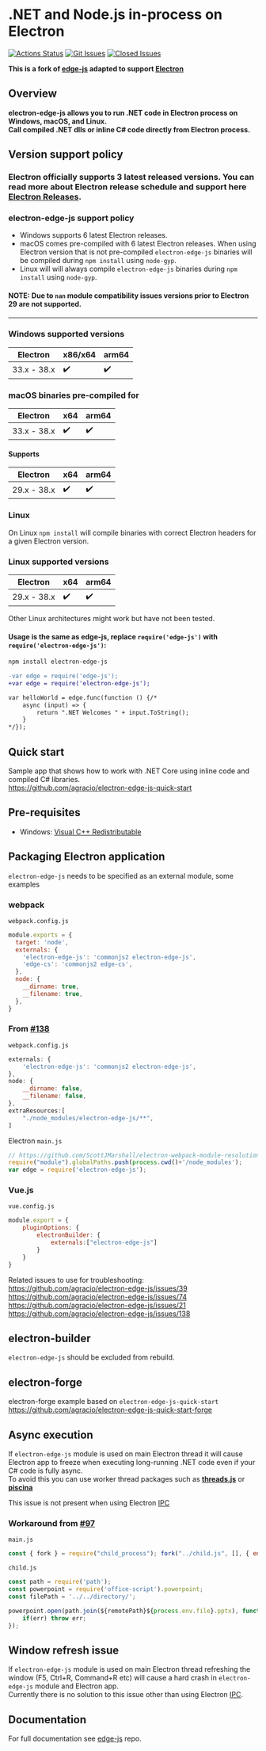 # .NET and Node.js in-process on Electron

[![Actions Status](https://github.com/agracio/electron-edge-js/workflows/CI/badge.svg)](https://github.com/agracio/electron-edge-js/actions)
[![Git Issues][issues-img]][issues-url]
[![Closed Issues][closed-issues-img]][closed-issues-url]
<!-- [![NPM Downloads][downloads-img]][downloads-url] -->

**This is a fork of [edge-js](https://github.com/agracio/edge-js) adapted to support [Electron](https://github.com/electron/electron/)**

## Overview

**electron-edge-js allows you to run .NET code in Electron process on Windows, macOS, and Linux.**  
**Call compiled .NET dlls or inline C# code directly from Electron process.**  

## Version support policy

### Electron officially supports 3 latest released versions. You can read more about Electron release schedule and support here [Electron Releases](https://www.electronjs.org/docs/latest/tutorial/electron-timelines).

### electron-edge-js support policy

- Windows supports 6 latest Electron releases.
- macOS comes pre-compiled with 6 latest Electron releases. When using Electron version that is not pre-compiled `electron-edge-js` binaries will be compiled during `npm install` using `node-gyp`.
- Linux will will always compile `electron-edge-js` binaries during `npm install` using `node-gyp`.

#### NOTE: Due to `nan` module compatibility issues versions prior to **Electron 29** are not supported.
-----

### Windows supported versions 

| Electron     |  x86/x64           | arm64              |
| ------------ |  ----------------- | ------------------ |
|  33.x - 38.x | :heavy_check_mark: | :heavy_check_mark: |

### macOS binaries pre-compiled for 

| Electron     |  x64               | arm64              |
| ------------ |  ----------------- | ------------------ |
|  33.x - 38.x | :heavy_check_mark: | :heavy_check_mark: |

#### Supports

| Electron     | x64                | arm64              |
|--------------|--------------------|--------------------|
|  29.x - 38.x | :heavy_check_mark: | :heavy_check_mark: |

### Linux
On Linux  `npm install` will compile binaries with correct Electron headers for a given Electron version.

### Linux supported versions

| Electron     | x64                | arm64              |
| ------------ | ------------------ | ------------------ |
|  29.x - 38.x | :heavy_check_mark: | :heavy_check_mark: |

Other Linux architectures might work but have not been tested.

#### Usage is the same as edge-js, replace `require('edge-js')` with `require('electron-edge-js')`:

```bash
npm install electron-edge-js
```

```diff
-var edge = require('edge-js');
+var edge = require('electron-edge-js');

var helloWorld = edge.func(function () {/*
    async (input) => {
        return ".NET Welcomes " + input.ToString();
    }
*/});
```

## Quick start

Sample app that shows how to work with .NET Core using inline code and compiled C# libraries.  
https://github.com/agracio/electron-edge-js-quick-start

## Pre-requisites
- Windows: [Visual C++ Redistributable](https://learn.microsoft.com/en-us/cpp/windows/latest-supported-vc-redist?view=msvc-170#latest-microsoft-visual-c-redistributable-version)

## Packaging Electron application

`electron-edge-js` needs to be specified as an external module, some examples  

### webpack
 
``webpack.config.js ``

```js
module.exports = {
  target: 'node',
  externals: {
    'electron-edge-js': 'commonjs2 electron-edge-js',
    'edge-cs': 'commonjs2 edge-cs',
  },
  node: {
    __dirname: true,
    __filename: true,
  },
}
```

### From [#138](https://github.com/agracio/electron-edge-js/issues/138)

``webpack.config.js ``

```js
externals: {
    'electron-edge-js': 'commonjs2 electron-edge-js',
},
node: {
    __dirname: false,
    __filename: false,
},
extraResources:[
    "./node_modules/electron-edge-js/**",
]
```

Electron `main.js` 

```js
// https://github.com/ScottJMarshall/electron-webpack-module-resolution
require("module").globalPaths.push(process.cwd()+'/node_modules');
var edge = require('electron-edge-js');
```

### Vue.js

``vue.config.js``

```js
module.export = {
    pluginOptions: {
        electronBuilder: {
            externals:["electron-edge-js"]
        }
    }
}
```  
 
Related issues to use for troubleshooting:  
https://github.com/agracio/electron-edge-js/issues/39  
https://github.com/agracio/electron-edge-js/issues/74  
https://github.com/agracio/electron-edge-js/issues/21  
https://github.com/agracio/electron-edge-js/issues/138

## electron-builder

`electron-edge-js` should be excluded from rebuild.

## electron-forge

electron-forge example based on `electron-edge-js-quick-start`  
https://github.com/agracio/electron-edge-js-quick-start-forge

## Async execution

If `electron-edge-js` module is used on main Electron thread it will cause Electron app to freeze when executing long-running .NET code even if your C# code is fully async.  
To avoid this you can use worker thread packages such as **[threads.js](https://www.npmjs.com/package/threads)** or **[piscina](https://www.npmjs.com/package/piscina)**  


This issue is not present when using Electron [IPC](https://www.electronjs.org/docs/latest/tutorial/ipc)

### Workaround from [#97]( https://github.com/agracio/electron-edge-js/issues/97)

`main.js`
```js
const { fork } = require("child_process"); fork("../child.js", [], { env: {file: 'filename'}, })
```

`child.js`
```js
const path = require('path');
const powerpoint = require('office-script').powerpoint;
const filePath = '../../directory/';

powerpoint.open(path.join(${remotePath}${process.env.file}.pptx), function(err) {
    if(err) throw err;
});
```

## Window refresh issue

If `electron-edge-js` module is used on main Electron thread refreshing the window (F5, Ctrl+R, Command+R etc) will cause a hard crash in `electron-edge-js` module and Electron app.  
Currently there is no solution to this issue other than using Electron [IPC](https://www.electronjs.org/docs/latest/tutorial/ipc).

## Documentation

For full documentation see [edge-js](https://github.com/agracio/edge-js) repo.

[issues-img]: https://img.shields.io/github/issues-raw/agracio/electron-edge-js.svg?style=flat-square
[issues-url]: https://github.com/agracio/electron-edge-js/issues
[closed-issues-img]: https://img.shields.io/github/issues-closed-raw/agracio/electron-edge-js.svg?style=flat-square&color=brightgreen
[closed-issues-url]: https://github.com/agracio/electron-edge-js/issues?q=is%3Aissue+is%3Aclosed

[downloads-img]: https://img.shields.io/npm/d18m/electron-edge-js.svg?style=flat-square
[downloads-url]: https://img.shields.io/npm/d18m/electron-edge-js.svg
